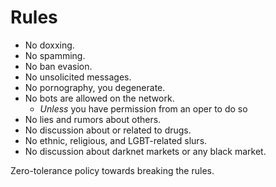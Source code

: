 Rules
=====

* No doxxing.
* No spamming.
* No ban evasion.
* No unsolicited messages.
* No pornography, you degenerate.
* No bots are allowed on the network.
	* _Unless_ you have permission from an oper to do so
* No lies and rumors about others.
* No discussion about or related to drugs.
* No ethnic, religious, and LGBT-related slurs.
* No discussion about darknet markets or any black market.

Zero-tolerance policy towards breaking the rules.
